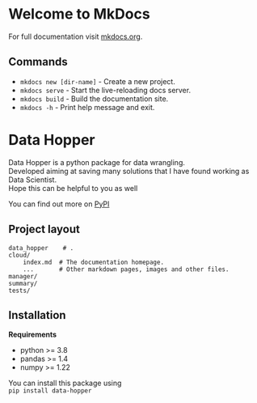# Welcome to MkDocs

For full documentation visit [mkdocs.org](https://www.mkdocs.org).

## Commands

* `mkdocs new [dir-name]` - Create a new project.
* `mkdocs serve` - Start the live-reloading docs server.
* `mkdocs build` - Build the documentation site.
* `mkdocs -h` - Print help message and exit.


# Data Hopper
Data Hopper is a python package for data wrangling.
<br>
Developed aiming at saving many solutions that I have found working as Data Scientist.
<br>
Hope this can be helpful to you as well

You can find out more on [PyPI](https://pypi.org/project/data-hopper/)


## Project layout

    data_hopper    # .
    cloud/
        index.md  # The documentation homepage.
        ...       # Other markdown pages, images and other files.
    manager/
    summary/
    tests/


## Installation
**Requirements**
  - python >= 3.8
  - pandas >= 1.4
  - numpy >= 1.22

You can install this package using
<br>
```pip install data-hopper```



